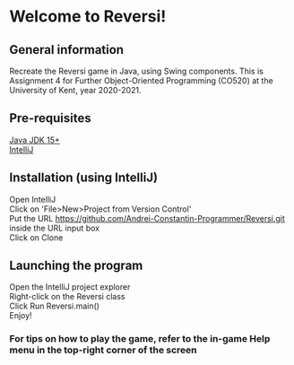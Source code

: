 # Welcome to Reversi!

## General information
Recreate the Reversi game in Java, using Swing components. This is Assignment 4 for Further Object-Oriented Programming (CO520) at the University of Kent, year 2020-2021.

## Pre-requisites
[Java JDK 15+](https://www.oracle.com/java/technologies/downloads/)  
[IntelliJ](https://www.jetbrains.com/idea/download/)

## Installation (using IntelliJ)
Open IntelliJ  
Click on 'File>New>Project from Version Control'  
Put the URL https://github.com/Andrei-Constantin-Programmer/Reversi.git inside the URL input box  
Click on Clone

## Launching the program
Open the IntelliJ project explorer    
Right-click on the Reversi class  
Click Run Reversi.main()  
Enjoy!

### For tips on how to play the game, refer to the in-game Help menu in the top-right corner of the screen
